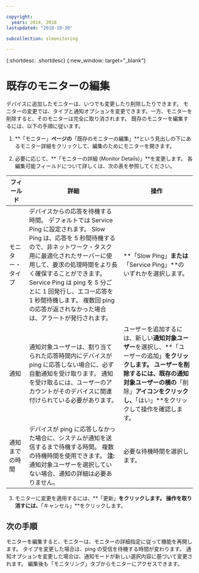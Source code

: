 ```yaml
---

copyright:
  years: 2014, 2018
lastupdated: "2018-10-30"

subcollection: slmonitoring

---
```


{:shortdesc: .shortdesc}
{:new_window: target="_blank"}

# 既存のモニターの編集
デバイスに追加したモニターは、いつでも変更したり削除したりできます。 モニターの変更では、タイプと通知オプションを変更できます。一方、モニターを削除すると、そのモニターは完全に取り消されます。 既存のモニターを編集するには、以下の手順に従います。

1. **「モニター」**ページの**「既存のモニターの編集」**という見出しの下にあるモニター詳細をクリックして、編集のためにモニターを開きます。

2. 必要に応じて、**「モニターの詳細 (Monitor Details)」**を変更します。 各編集可能フィールドについて詳しくは、次の表を参照してください。

|フィールド|詳細|操作|
|---|---|---|
|モニター・タイプ|デバイスからの応答を待機する時間。 デフォルトでは Service Ping に設定されます。 Slow Ping は、応答を 5 秒間待機するので、非ネットワーク・タスク用に最適化されたサーバーに使用して、要求の処理時間をより長く確保することができます。 Service Ping は ping を 5 分ごとに 1 回発行し、エコー応答を 1 秒間待機します。 複数回 ping の応答が返されなかった場合は、アラートが発行されます。|**「Slow Ping」**または**「Service Ping」**のいずれかを選択します。|
|通知| 通知対象ユーザーは、割り当てられた応答時間内にデバイスが ping に応答しない場合に、必ず自動通知を受け取ります。 通知を受け取るには、ユーザーのアカウントがそのデバイスに関連付けられている必要があります。|ユーザーを追加するには、新しい**通知対象ユーザー**を選択し、**「ユーザーの追加」**をクリックします。 ユーザーを削除するには、既存の通知対象ユーザーの横の**「削除」**アイコンをクリックし、**「はい」**をクリックして操作を確認します。|
|通知までの時間|デバイスが ping に応答しなかった場合に、システムが通知を送信するまで待機する時間。 複数の待機時間を使用できます。 **注:** 通知対象ユーザーを選択していない場合、通知の詳細は必要ありません。 |必要な待機時間を選択します。|

3. モニターに変更を適用するには、**「更新」**をクリックします。 操作を取り消すには、**「キャンセル」**をクリックします。

## 次の手順

モニターを編集すると、モニターは、モニターの詳細指定に従って機能を再開します。 タイプを変更した場合は、ping の受信を待機する時間が変わります。 通知オプションを変更した場合は、通知モードが新しい選択内容に基づいて変更されます。 編集後も「モニタリング」タブからモニターにアクセスできます。
